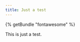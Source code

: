 ```yaml
---
title: Just a test
---
```

<!DOCTYPE html>
<html lang="en">
<head>
    <meta charset="UTF-8">
    <!-- outputs all the icons used on the page -->
    {% getBundle "fontawesome" %}
    <title>Brian's Website</title>
</head>
<body>
    <main>
        <p>This is just a test. <i class="fa-solid fa-rss"></i></p>
    </main>
</body>
</html>